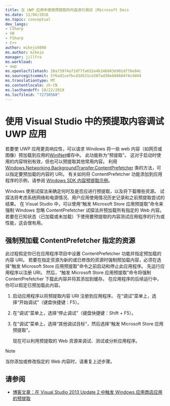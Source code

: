 ```yaml
---
title: 在 UWP 应用中使用预提取的内容进行调试 |Microsoft Docs
ms.date: 11/04/2016
ms.topic: conceptual
dev_langs:
- CSharp
- VB
- FSharp
- C++
author: mikejo5000
ms.author: mikejo
manager: jillfra
ms.workload:
- uwp
ms.openlocfilehash: 28a73974a71df7fa652e4b246043e901df76e94c
ms.sourcegitcommit: 5f6ad1cefbcd3d531ce587ad30e684684f4c4d44
ms.translationtype: MT
ms.contentlocale: zh-CN
ms.lasthandoff: 10/22/2019
ms.locfileid: "72730568"
---
```

# <a name="debug-uwp-apps-using-prefetched-content-in-visual-studio"></a>使用 Visual Studio 中的预提取内容调试 UWP 应用

 若要使 UWP 应用更具响应性，可以请求 Windows 将一些 web 内容（如网页或图像）预加载到应用的[WinINet](/windows/desktop/WinInet/about-wininet)缓存中。 此功能称为“预提取”。 这对于启动时使用的内容特别有效，但也可以预提取其他常用内容。 利用 [Windows.Networking.BackgroundTransfer.ContentPrefetcher](/uwp/api/Windows.Networking.BackgroundTransfer.ContentPrefetcher) 类的方法，可以指定要预加载的内容的 URI。 有关如何将 ContentPrefetcher 功能添加到应用程序的示例，请参阅 [Windows SDK 内容预提取示例](https://code.msdn.microsoft.com/windowsapps/ContentPrefetcher-Sample-432c8309)。

 Windows 使用试探法来确定何时及是否应进行预提取，以及将下载哪些资源。 试探法将考虑系统网络和电源情况、用户应用使用情况历史记录和之前预提取尝试的结果。 在 Visual Studio 中，可以使用“触发 Microsoft Store 应用预提取”命令来强制 Windows 忽略 ContentPrefetcher 试探法并预加载所有指定的 Web 内容。 若要在已知状态（已加载或未加载）下使用要预提取的内容测试应用程序的行为或性能，这会很有用。

## <a name="to-force-preloading-of-contentprefetcher-specified-resources"></a>强制预加载 ContentPrefetcher 指定的资源
 此过程假定你已在应用程序项目中设置 ContentPrefetcher 功能并指定预加载的内容 URI。 若要在指定资源为新的或已修改的资源时强制预加载内容，必须在选择“触发 Microsoft Store 应用预提取”命令之前启动和停止此应用程序。 先运行应用程序以注册 URI。 然后，“触发 Microsoft Store 应用预提取”命令将强制 ContentPrefetcher 下载此内容并将其添加到缓存。 在应用程序的后续运行中，你可以假定已预加载此内容。

1. 启动应用程序以将预提取内容 URI 注册到应用程序。 在“调试”菜单上，选择“开始调试”（键盘快捷键：F5）。

2. 在“调试”菜单上，选择“停止调试”（键盘快捷键：Shift + F5）。

3. 在“调试”菜单上，选择“其他调试目标”，然后选择“触发 Microsoft Store 应用预提取”。

   现在可以利用预提取的 Web 资源来调试、测试或分析应用程序。

> [!NOTE]
> 当你添加或修改指定的 Web 内容时，请重复上述步骤。

## <a name="see-also"></a>请参阅
- [博客文章：在 Visual Studio 2013 Update 2 中触发 Windows 应用商店应用的预提取](https://devblogs.microsoft.com/devops/triggering-prefetch-for-windows-store-apps-in-visual-studio-2013-update-2/)